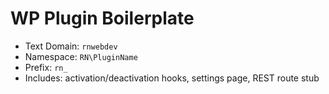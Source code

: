 # WP Plugin Boilerplate

- Text Domain: `rnwebdev`
- Namespace: `RN\PluginName`
- Prefix: `rn_`
- Includes: activation/deactivation hooks, settings page, REST route stub
